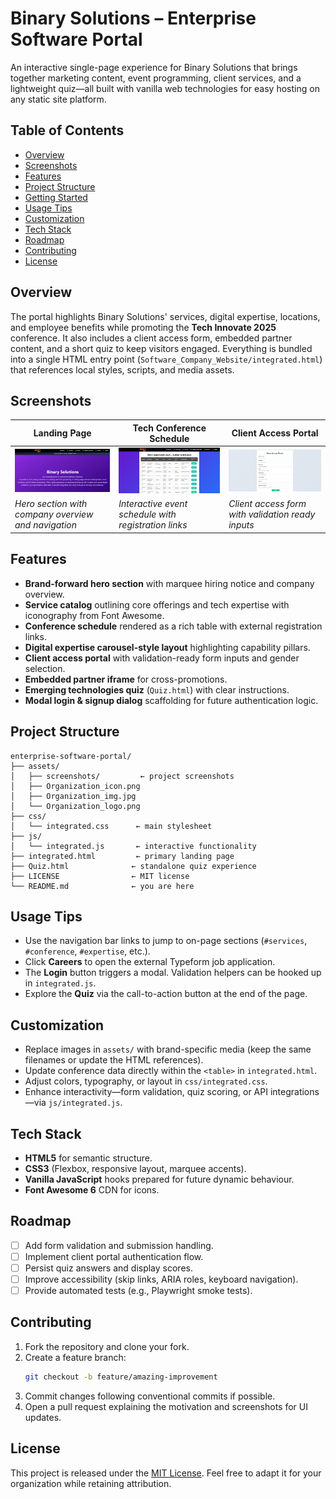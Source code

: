 # Binary Solutions – Enterprise Software Portal

An interactive single-page experience for Binary Solutions that brings together marketing content, event programming, client services, and a lightweight quiz—all built with vanilla web technologies for easy hosting on any static site platform.

## Table of Contents
- [Overview](#overview)
- [Screenshots](#screenshots)
- [Features](#features)
- [Project Structure](#project-structure)
- [Getting Started](#getting-started)
- [Usage Tips](#usage-tips)
- [Customization](#customization)
- [Tech Stack](#tech-stack)
- [Roadmap](#roadmap)
- [Contributing](#contributing)
- [License](#license)

## Overview
The portal highlights Binary Solutions' services, digital expertise, locations, and employee benefits while promoting the **Tech Innovate 2025** conference. It also includes a client access form, embedded partner content, and a short quiz to keep visitors engaged. Everything is bundled into a single HTML entry point (`Software_Company_Website/integrated.html`) that references local styles, scripts, and media assets.

## Screenshots
| Landing Page | Tech Conference Schedule | Client Access Portal |
| --- | --- | --- |
| ![Landing Page](assets/screenshots/hero.png) | ![Conference Schedule](assets/screenshots/schedule.png) | ![Client Portal](assets/screenshots/portal.png) |
| _Hero section with company overview and navigation_ | _Interactive event schedule with registration links_ | _Client access form with validation ready inputs_ |

## Features
- **Brand-forward hero section** with marquee hiring notice and company overview.
- **Service catalog** outlining core offerings and tech expertise with iconography from Font Awesome.
- **Conference schedule** rendered as a rich table with external registration links.
- **Digital expertise carousel-style layout** highlighting capability pillars.
- **Client access portal** with validation-ready form inputs and gender selection.
- **Embedded partner iframe** for cross-promotions.
- **Emerging technologies quiz** (`Quiz.html`) with clear instructions.
- **Modal login & signup dialog** scaffolding for future authentication logic.

## Project Structure
```
enterprise-software-portal/
├── assets/
│   ├── screenshots/         ← project screenshots
│   ├── Organization_icon.png
│   ├── Organization_img.jpg
│   └── Organization_logo.png
├── css/
│   └── integrated.css      ← main stylesheet
├── js/
│   └── integrated.js       ← interactive functionality
├── integrated.html         ← primary landing page
├── Quiz.html              ← standalone quiz experience
├── LICENSE                ← MIT license
└── README.md              ← you are here
```
## Usage Tips
- Use the navigation bar links to jump to on-page sections (`#services`, `#conference`, `#expertise`, etc.).
- Click **Careers** to open the external Typeform job application.
- The **Login** button triggers a modal. Validation helpers can be hooked up in `integrated.js`.
- Explore the **Quiz** via the call-to-action button at the end of the page.

## Customization
- Replace images in `assets/` with brand-specific media (keep the same filenames or update the HTML references).
- Update conference data directly within the `<table>` in `integrated.html`.
- Adjust colors, typography, or layout in `css/integrated.css`.
- Enhance interactivity—form validation, quiz scoring, or API integrations—via `js/integrated.js`.

## Tech Stack
- **HTML5** for semantic structure.
- **CSS3** (Flexbox, responsive layout, marquee accents).
- **Vanilla JavaScript** hooks prepared for future dynamic behaviour.
- **Font Awesome 6** CDN for icons.

## Roadmap
- [ ] Add form validation and submission handling.
- [ ] Implement client portal authentication flow.
- [ ] Persist quiz answers and display scores.
- [ ] Improve accessibility (skip links, ARIA roles, keyboard navigation).
- [ ] Provide automated tests (e.g., Playwright smoke tests).

## Contributing
1. Fork the repository and clone your fork.
2. Create a feature branch:
   ```bash
   git checkout -b feature/amazing-improvement
   ```
3. Commit changes following conventional commits if possible.
4. Open a pull request explaining the motivation and screenshots for UI updates.

## License
This project is released under the [MIT License](LICENSE). Feel free to adapt it for your organization while retaining attribution.